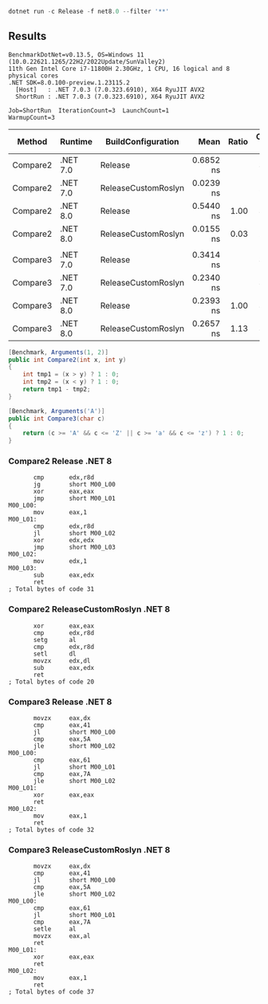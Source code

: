 ```ps1
dotnet run -c Release -f net8.0 --filter '**'
```

## Results

```log
BenchmarkDotNet=v0.13.5, OS=Windows 11 (10.0.22621.1265/22H2/2022Update/SunValley2)
11th Gen Intel Core i7-11800H 2.30GHz, 1 CPU, 16 logical and 8 physical cores
.NET SDK=8.0.100-preview.1.23115.2
  [Host]   : .NET 7.0.3 (7.0.323.6910), X64 RyuJIT AVX2
  ShortRun : .NET 7.0.3 (7.0.323.6910), X64 RyuJIT AVX2

Job=ShortRun  IterationCount=3  LaunchCount=1  
WarmupCount=3  
```

|   Method |  Runtime |  BuildConfiguration |      Mean |  Ratio | Code Size |
|--------- |--------- |-------------------- |----------:|-------:|----------:|
| Compare2 | .NET 7.0 |             Release | 0.6852 ns |        |      31 B |
| Compare2 | .NET 7.0 | ReleaseCustomRoslyn | 0.0239 ns |        |      20 B |
| Compare2 | .NET 8.0 |             Release | 0.5440 ns |   1.00 |      31 B |
| Compare2 | .NET 8.0 | ReleaseCustomRoslyn | 0.0155 ns |   0.03 |      20 B |
|          |          |                     |           |        |           |
| Compare3 | .NET 7.0 |             Release | 0.3414 ns |        |      32 B |
| Compare3 | .NET 7.0 | ReleaseCustomRoslyn | 0.2340 ns |        |      37 B |
| Compare3 | .NET 8.0 |             Release | 0.2393 ns |   1.00 |      32 B |
| Compare3 | .NET 8.0 | ReleaseCustomRoslyn | 0.2657 ns |   1.13 |      37 B |

```cs
[Benchmark, Arguments(1, 2)]
public int Compare2(int x, int y)
{
    int tmp1 = (x > y) ? 1 : 0;
    int tmp2 = (x < y) ? 1 : 0;
    return tmp1 - tmp2;
}

[Benchmark, Arguments('A')]
public int Compare3(char c)
{
    return (c >= 'A' && c <= 'Z' || c >= 'a' && c <= 'z') ? 1 : 0;
}
```

### Compare2 Release .NET 8
```assembly
       cmp       edx,r8d
       jg        short M00_L00
       xor       eax,eax
       jmp       short M00_L01
M00_L00:
       mov       eax,1
M00_L01:
       cmp       edx,r8d
       jl        short M00_L02
       xor       edx,edx
       jmp       short M00_L03
M00_L02:
       mov       edx,1
M00_L03:
       sub       eax,edx
       ret
; Total bytes of code 31
```

### Compare2 ReleaseCustomRoslyn .NET 8
```assembly
       xor       eax,eax
       cmp       edx,r8d
       setg      al
       cmp       edx,r8d
       setl      dl
       movzx     edx,dl
       sub       eax,edx
       ret
; Total bytes of code 20
```

### Compare3 Release .NET 8
```assembly
       movzx     eax,dx
       cmp       eax,41
       jl        short M00_L00
       cmp       eax,5A
       jle       short M00_L02
M00_L00:
       cmp       eax,61
       jl        short M00_L01
       cmp       eax,7A
       jle       short M00_L02
M00_L01:
       xor       eax,eax
       ret
M00_L02:
       mov       eax,1
       ret
; Total bytes of code 32
```

### Compare3 ReleaseCustomRoslyn .NET 8
```assembly
       movzx     eax,dx
       cmp       eax,41
       jl        short M00_L00
       cmp       eax,5A
       jle       short M00_L02
M00_L00:
       cmp       eax,61
       jl        short M00_L01
       cmp       eax,7A
       setle     al
       movzx     eax,al
       ret
M00_L01:
       xor       eax,eax
       ret
M00_L02:
       mov       eax,1
       ret
; Total bytes of code 37
```
